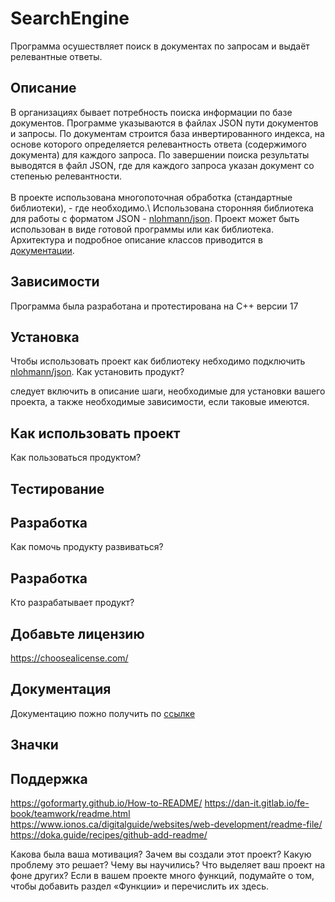 # SearchEngine

Программа осушествляет поиск в документах по запросам и выдаёт релевантные ответы.

## Описание

В организациях бывает потребность поиска информации по базе документов. Программе указываются в файлах JSON пути документов и запросы. По документам строится база инвертированного индекса, на основе которого определяется релевантность ответа (содержимого документа) для каждого запроса. По завершении поиска результаты выводятся в файл JSON, где для каждого запроса указан документ со степенью релевантности.\
\
В проекте использована многопоточная обработка (стандартные библиотеки), - где необходимо.\ 
Использована сторонняя библиотека для работы с форматом JSON - [nlohmann/json](https://github.com/nlohmann/json).
Проект может быть использован в виде готовой программы или как библиотека. Архитектура и подробное описание классов приводится в [документации](./docs/ru/index.md).

## Зависимости

Программа была разработана и протестирована на С++ версии 17

## Установка

Чтобы использовать проект как библиотеку небходимо подключить [nlohmann/json](https://github.com/nlohmann/json/[Integration](#integration)).
Как установить продукт?

следует включить в описание шаги, необходимые для установки вашего проекта, а также необходимые зависимости, если таковые имеются.
## Как использовать проект
Как пользоваться продуктом? 
## Тестирование
## Разработка
Как помочь продукту развиваться? 
## Разработка
Кто разрабатывает продукт?
## Добавьте лицензию
https://choosealicense.com/
## Документация
Документацию пожно получить по [ссылке](./docs/ru/index.md)
## Значки
## Поддержка

https://goformarty.github.io/How-to-README/
https://dan-it.gitlab.io/fe-book/teamwork/readme.html
https://www.ionos.ca/digitalguide/websites/web-development/readme-file/
https://doka.guide/recipes/github-add-readme/

Какова была ваша мотивация?
Зачем вы создали этот проект?
Какую проблему это решает?
Чему вы научились?
Что выделяет ваш проект на фоне других? Если в вашем проекте много функций, подумайте о том, чтобы добавить раздел «Функции» и перечислить их здесь.
